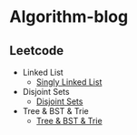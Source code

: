 # Algorithm-blog
## Leetcode
- Linked List
  - [Singly Linked List](https://github.com/Fxhj0501/Algorithm-blog/blob/master/Data_Structure/note.md)
- Disjoint Sets
  - [Disjoint Sets](https://github.com/Fxhj0501/Algorithm-blog/blob/master/Data_Structure/Disjoint_Sets.md)
- Tree & BST & Trie
  - [Tree & BST & Trie](https://github.com/Fxhj0501/Algorithm-blog/blob/master/Data_Structure/Tree.md)
